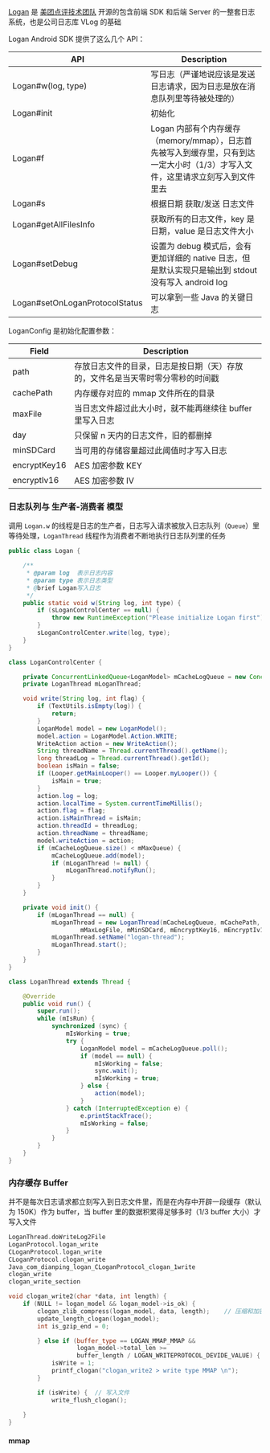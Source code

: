 
[Logan](https://github.com/Meituan-Dianping/Logan) 是 [美团点评技术团队](https://github.com/meituan) 开源的包含前端 SDK 和后端 Server 的一整套日志系统，也是公司日志库 VLog 的基础

Logan Android SDK 提供了这么几个 API：

| API | Description |
|-----|-------------|
| Logan#w(log, type)             | 写日志（严谨地说应该是发送日志请求，因为日志是放在消息队列里等待被处理的） |
| Logan#init                     | 初始化 |
| Logan#f                        | Logan 内部有个内存缓存（memory/mmap），日志首先被写入到缓存里，只有到达一定大小时（1/3）才写入文件，这里请求立刻写入到文件里去 |
| Logan#s                        | 根据日期 获取/发送 日志文件 |
| Logan#getAllFilesInfo          | 获取所有的日志文件，key 是日期，value 是日志文件大小 |
| Logan#setDebug                 | 设置为 debug 模式后，会有更加详细的 native 日志，但是默认实现只是输出到 stdout 没有写入 android log |
| Logan#setOnLoganProtocolStatus | 可以拿到一些 Java 的关键日志 |

LoganConfig 是初始化配置参数：

| Field | Description |
|-------|-------------|
| path         | 存放日志文件的目录，日志是按日期（天）存放的，文件名是当天零时零分零秒的时间戳 |
| cachePath    | 内存缓存对应的 mmap 文件所在的目录 |
| maxFile      | 当日志文件超过此大小时，就不能再继续往 buffer 里写入日志 |
| day          | 只保留 n 天内的日志文件，旧的都删掉 |
| minSDCard    | 当可用的存储容量超过此阈值时才写入日志 |
| encryptKey16 | AES 加密参数 KEY |
| encryptIv16  | AES 加密参数 IV |


### 日志队列与 生产者-消费者 模型

调用 `Logan.w` 的线程是日志的生产者，日志写入请求被放入日志队列（`Queue`）里等待处理，`LoganThread` 线程作为消费者不断地执行日志队列里的任务

```java
public class Logan {

    /**
     * @param log  表示日志内容
     * @param type 表示日志类型
     * @brief Logan写入日志
     */
    public static void w(String log, int type) {
        if (sLoganControlCenter == null) {
            throw new RuntimeException("Please initialize Logan first");
        }
        sLoganControlCenter.write(log, type);
    }
}

class LoganControlCenter {

    private ConcurrentLinkedQueue<LoganModel> mCacheLogQueue = new ConcurrentLinkedQueue<>();
    private LoganThread mLoganThread;

    void write(String log, int flag) {
        if (TextUtils.isEmpty(log)) {
            return;
        }
        LoganModel model = new LoganModel();
        model.action = LoganModel.Action.WRITE;
        WriteAction action = new WriteAction();
        String threadName = Thread.currentThread().getName();
        long threadLog = Thread.currentThread().getId();
        boolean isMain = false;
        if (Looper.getMainLooper() == Looper.myLooper()) {
            isMain = true;
        }
        action.log = log;
        action.localTime = System.currentTimeMillis();
        action.flag = flag;
        action.isMainThread = isMain;
        action.threadId = threadLog;
        action.threadName = threadName;
        model.writeAction = action;
        if (mCacheLogQueue.size() < mMaxQueue) {
            mCacheLogQueue.add(model);
            if (mLoganThread != null) {
                mLoganThread.notifyRun();
            }
        }
    }

    private void init() {
        if (mLoganThread == null) {
            mLoganThread = new LoganThread(mCacheLogQueue, mCachePath, mPath, mSaveTime,
                    mMaxLogFile, mMinSDCard, mEncryptKey16, mEncryptIv16);
            mLoganThread.setName("logan-thread");
            mLoganThread.start();
        }
    }    
}

class LoganThread extends Thread {

    @Override
    public void run() {
        super.run();
        while (mIsRun) {
            synchronized (sync) {
                mIsWorking = true;
                try {
                    LoganModel model = mCacheLogQueue.poll();
                    if (model == null) {
                        mIsWorking = false;
                        sync.wait();
                        mIsWorking = true;
                    } else {
                        action(model);
                    }
                } catch (InterruptedException e) {
                    e.printStackTrace();
                    mIsWorking = false;
                }
            }
        }
    }
}
```

### 内存缓存 Buffer

并不是每次日志请求都立刻写入到日志文件里，而是在内存中开辟一段缓存（默认为 150K）作为 buffer，当 buffer 里的数据积累得足够多时（1/3 buffer 大小）才写入文件

```cpp
LoganThread.doWriteLog2File
LoganProtocol.logan_write
CLoganProtocol.logan_write
CLoganProtocol.clogan_write
Java_com_dianping_logan_CLoganProtocol_clogan_1write
clogan_write
clogan_write_section

void clogan_write2(char *data, int length) {
    if (NULL != logan_model && logan_model->is_ok) {
        clogan_zlib_compress(logan_model, data, length);    // 压缩和加密后的数据放在内存 buffer 里
        update_length_clogan(logan_model);
        int is_gzip_end = 0;

        } else if (buffer_type == LOGAN_MMAP_MMAP &&
                   logan_model->total_len >=
                   buffer_length / LOGAN_WRITEPROTOCOL_DEVIDE_VALUE) {  // 只有当数据大小到达阈值（1/3 buffer 容量）时才写入文件
            isWrite = 1;
            printf_clogan("clogan_write2 > write type MMAP \n");
        }

        if (isWrite) {  // 写入文件
            write_flush_clogan();
        
    }
}
```

#### mmap

